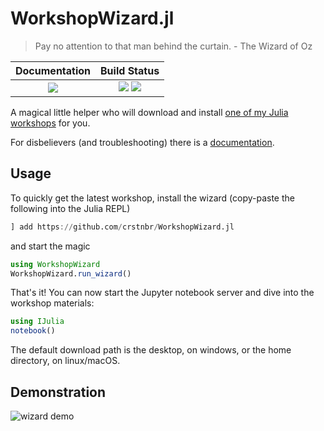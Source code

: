# WorkshopWizard.jl


> Pay no attention to that man behind the curtain. - The Wizard of Oz


| **Documentation**                                                               | **Build Status**                                                                                |
|:-------------------------------------------------------------------------------:|:-----------------------------------------------------------------------------------------------:|
| [![][docs-dev-img]][docs-dev-url] | [![][github-ci-img]][github-ci-url] [![][codecov-img]][codecov-url] |

[docs-dev-img]: https://img.shields.io/badge/docs-dev-blue.svg
[docs-dev-url]: https://crstnbr.github.io/WorkshopWizard.jl/dev
[github-ci-img]: https://github.com/crstnbr/WorkshopWizard.jl/workflows/Run%20tests/badge.svg
[github-ci-url]: https://github.com/crstnbr/WorkshopWizard.jl/actions?query=workflow%3A%22Run+tests%22
[codecov-img]: https://img.shields.io/codecov/c/github/crstnbr/WorkshopWizard.jl/master.svg?label=codecov
[codecov-url]: http://codecov.io/github/crstnbr/WorkshopWizard.jl?branch=master

A magical little helper who will download and install [one of my Julia workshops](http://www.carstenbauer.eu/#workshops) for you.

For disbelievers (and troubleshooting) there is a [documentation](https://crstnbr.github.io/WorkshopWizard.jl/dev).

## Usage

To quickly get the latest workshop, install the wizard (copy-paste the following into the Julia REPL)

```julia
] add https://github.com/crstnbr/WorkshopWizard.jl
```

and start the magic

```julia
using WorkshopWizard
WorkshopWizard.run_wizard()
```

That's it! You can now start the Jupyter notebook server and dive into the workshop materials:

```julia
using IJulia
notebook()
```

The default download path is the desktop, on windows, or the home directory, on linux/macOS.

## Demonstration

![wizard demo](https://raw.githubusercontent.com/crstnbr/WorkshopWizard.jl/master/demo/wizard.gif)
